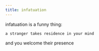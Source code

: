 ```yaml
---
title: infatuation
---
```


infatuation is a funny thing:

    a stranger takes residence in your mind

  and you welcome their presence
